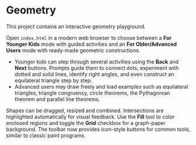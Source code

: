 # Geometry

This project contains an interactive geometry playground.

Open `index.html` in a modern web browser to choose between a **For Younger Kids** mode with guided activities and an **For Older/Advanced Users** mode with ready-made geometric constructions.

* Younger kids can step through several activities using the **Back** and **Next** buttons. Prompts guide them to connect dots, experiment with dotted and solid lines, identify right angles, and even construct an equilateral triangle step by step.
* Advanced users may draw freely and load examples such as equilateral triangles, triangle congruency, circle theorems, the Pythagorean theorem and parallel line theorems.

Shapes can be dragged, resized and combined. Intersections are highlighted automatically for visual feedback.
Use the **Fill** tool to color enclosed regions and toggle the **Grid** checkbox for a graph-paper background.
The toolbar now provides icon-style buttons for common tools, similar to classic paint programs.
